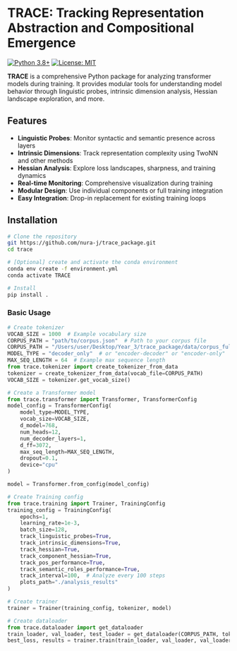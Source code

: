 # TRACE: Tracking Representation Abstraction and Compositional Emergence
[![Python 3.8+](https://img.shields.io/badge/python-3.8+-blue.svg)](https://www.python.org/downloads/)
[![License: MIT](https://img.shields.io/badge/License-MIT-yellow.svg)](https://opensource.org/licenses/MIT)

**TRACE** is a comprehensive Python package for analyzing transformer models during training. It provides modular tools for understanding model behavior through linguistic probes, intrinsic dimension analysis, Hessian landscape exploration, and more.

## Features

- **Linguistic Probes**: Monitor syntactic and semantic presence across layers
- **Intrinsic Dimensions**: Track representation complexity using TwoNN and other methods  
- **Hessian Analysis**: Explore loss landscapes, sharpness, and training dynamics
- **Real-time Monitoring**: Comprehensive visualization during training
- **Modular Design**: Use individual components or full training integration
- **Easy Integration**: Drop-in replacement for existing training loops

## Installation

```bash
# Clone the repository
git https://github.com/nura-j/trace_package.git
cd trace

# [Optional] create and activate the conda environment
conda env create -f environment.yml
conda activate TRACE

# Install
pip install .
```


### Basic Usage

```python
# Create tokenizer 
VOCAB_SIZE = 1000  # Example vocabulary size
CORPUS_PATH = "path/to/corpus.json"  # Path to your corpus file
CORPUS_PATH = "/Users/user/Desktop/Year_3/trace_package/data/corpus_full.json"
MODEL_TYPE = "decoder_only"  # or "encoder-decoder" or "encoder-only"
MAX_SEQ_LENGTH = 64  # Example max sequence length
from trace.tokenizer import create_tokenizer_from_data
tokenizer = create_tokenizer_from_data(vocab_file=CORPUS_PATH)
VOCAB_SIZE = tokenizer.get_vocab_size()

# Create a Transformer model
from trace.transformer import Transformer, TransformerConfig
model_config = TransformerConfig(
    model_type=MODEL_TYPE,
    vocab_size=VOCAB_SIZE,
    d_model=768,
    num_heads=12,
    num_decoder_layers=1,
    d_ff=3072,
    max_seq_length=MAX_SEQ_LENGTH,
    dropout=0.1,
    device="cpu"  
)

model = Transformer.from_config(model_config)

# Create Training config 
from trace.training import Trainer, TrainingConfig
training_config = TrainingConfig(
    epochs=1,
    learning_rate=1e-3,
    batch_size=128,
    track_linguistic_probes=True,
    track_intrinsic_dimensions=True,
    track_hessian=True,
    track_component_hessian=True,
    track_pos_performance=True,
    track_semantic_roles_performance=True,
    track_interval=100,  # Analyze every 100 steps
    plots_path="./analysis_results"
)

# Create trainer
trainer = Trainer(training_config, tokenizer, model)

# Create dataloader
from trace.dataloader import get_dataloader
train_loader, val_loader, test_loader = get_dataloader(CORPUS_PATH, tokenizer=tokenizer, batch_size=32, max_length=MAX_SEQ_LENGTH, model_type=MODEL_TYPE, val_split= 0.1,test_split= 0.1)
best_loss, results = trainer.train(train_loader, val_loader, val_loader, model)

